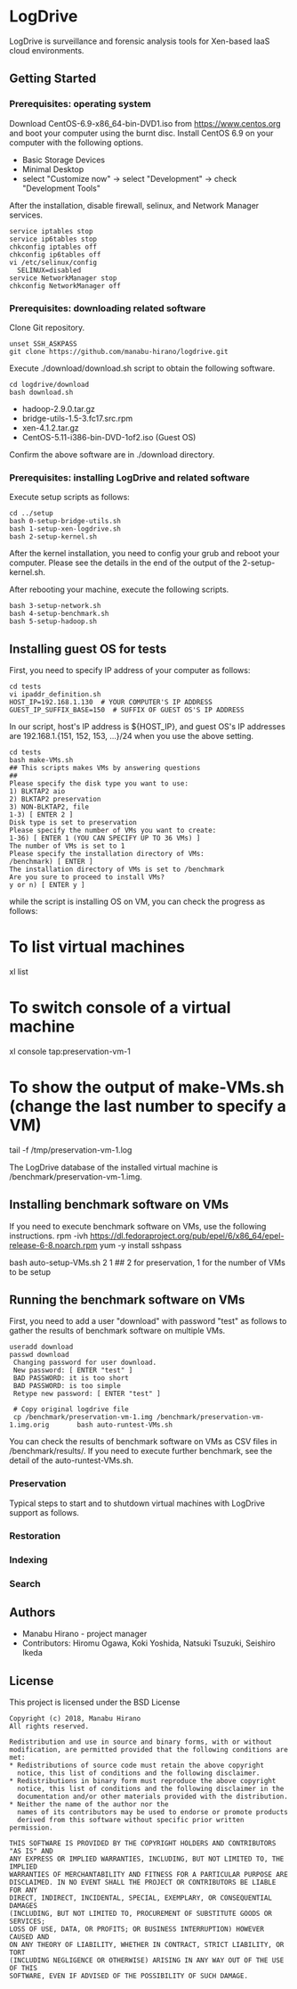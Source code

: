 # LogDrive

LogDrive is surveillance and forensic analysis tools for Xen-based IaaS cloud environments.

## Getting Started

### Prerequisites: operating system 

Download CentOS-6.9-x86_64-bin-DVD1.iso from https://www.centos.org and boot your computer using the burnt disc. Install CentOS 6.9 on your computer with the following options.

- Basic Storage Devices
- Minimal Desktop
 - select "Customize now" -> select "Development" -> check "Development Tools"

After the installation, disable firewall, selinux, and Network Manager services.

    service iptables stop
    service ip6tables stop
    chkconfig iptables off
    chkconfig ip6tables off
    vi /etc/selinux/config
      SELINUX=disabled
    service NetworkManager stop
    chkconfig NetworkManager off

### Prerequisites: downloading related software


Clone Git repository.

    unset SSH_ASKPASS
    git clone https://github.com/manabu-hirano/logdrive.git

Execute ./download/download.sh script to obtain the following software.

    cd logdrive/download
    bash download.sh

- hadoop-2.9.0.tar.gz
- bridge-utils-1.5-3.fc17.src.rpm
- xen-4.1.2.tar.gz
- CentOS-5.11-i386-bin-DVD-1of2.iso (Guest OS)

Confirm the above software are in ./download directory.

### Prerequisites: installing LogDrive and related software

Execute setup scripts as follows:

    cd ../setup
    bash 0-setup-bridge-utils.sh
    bash 1-setup-xen-logdrive.sh
    bash 2-setup-kernel.sh

After the kernel installation, you need to config your grub
and reboot your computer. Please see the details in the end
of the output of the 2-setup-kernel.sh.

After rebooting your machine, execute the following scripts.

    bash 3-setup-network.sh
    bash 4-setup-benchmark.sh
    bash 5-setup-hadoop.sh

## Installing guest OS for tests

First, you need to specify IP address of your computer as follows:

    cd tests
    vi ipaddr_definition.sh
    HOST_IP=192.168.1.130  # YOUR COMPUTER'S IP ADDRESS
    GUEST_IP_SUFFIX_BASE=150  # SUFFIX OF GUEST OS'S IP ADDRESS

In our script, host's IP address is ${HOST_IP}, and guest OS's IP addresses are 192.168.1.{151, 152, 153, ...}/24 when you use the above setting.

    cd tests
    bash make-VMs.sh
    ## This scripts makes VMs by answering questions
    ##
    Please specify the disk type you want to use:
    1) BLKTAP2 aio
    2) BLKTAP2 preservation
    3) NON-BLKTAP2, file
    1-3) [ ENTER 2 ]
    Disk type is set to preservation
    Please specify the number of VMs you want to create:
    1-36) [ ENTER 1 (YOU CAN SPECIFY UP TO 36 VMs) ]   
    The number of VMs is set to 1
    Please specify the installation directory of VMs:
    /benchmark) [ ENTER ]
    The installation directory of VMs is set to /benchmark
    Are you sure to proceed to install VMs?
    y or n) [ ENTER y ]

while the script is installing OS on VM, you can check the progress as follows:

   # To list virtual machines
   xl list
   # To switch console of a virtual machine
   xl console tap:preservation-vm-1
   # To show the output of make-VMs.sh (change the last number to specify a VM)
   tail -f /tmp/preservation-vm-1.log

The LogDrive database of the installed virtual machine is /benchmark/preservation-vm-1.img.

## Installing benchmark software on VMs

If you need to execute benchmark software on VMs, use the following instructions.
   rpm -ivh https://dl.fedoraproject.org/pub/epel/6/x86_64/epel-release-6-8.noarch.rpm
   yum -y install sshpass
   
   bash auto-setup-VMs.sh 2 1
     ## 2 for preservation, 1 for the number of VMs to be setup

## Running the benchmark software on VMs

First, you need to add a user "download" with password "test" as follows to gather the results of benchmark software on multiple VMs.

    useradd download
    passwd download 
     Changing password for user download.
     New password: [ ENTER "test" ]
     BAD PASSWORD: it is too short
     BAD PASSWORD: is too simple
     Retype new password: [ ENTER "test" ]

     # Copy original logdrive file
     cp /benchmark/preservation-vm-1.img /benchmark/preservation-vm-1.img.orig       bash auto-runtest-VMs.sh

You can check the results of benchmark software on VMs as CSV files in /benchmark/results/. If you need to execute further benchmark, see the detail of the auto-runtest-VMs.sh.

### Preservation

Typical steps to start and to shutdown virtual machines with LogDrive support as follows.

### Restoration

### Indexing

### Search



## Authors

- Manabu Hirano - project manager
- Contributors: Hiromu Ogawa, Koki Yoshida, Natsuki Tsuzuki, Seishiro Ikeda

## License

This project is licensed under the BSD License

    Copyright (c) 2018, Manabu Hirano
    All rights reserved.

    Redistribution and use in source and binary forms, with or without
    modification, are permitted provided that the following conditions are met:
    * Redistributions of source code must retain the above copyright
      notice, this list of conditions and the following disclaimer.
    * Redistributions in binary form must reproduce the above copyright
      notice, this list of conditions and the following disclaimer in the
      documentation and/or other materials provided with the distribution.
    * Neither the name of the author nor the
      names of its contributors may be used to endorse or promote products
      derived from this software without specific prior written permission.
    
    THIS SOFTWARE IS PROVIDED BY THE COPYRIGHT HOLDERS AND CONTRIBUTORS "AS IS" AND
    ANY EXPRESS OR IMPLIED WARRANTIES, INCLUDING, BUT NOT LIMITED TO, THE IMPLIED
    WARRANTIES OF MERCHANTABILITY AND FITNESS FOR A PARTICULAR PURPOSE ARE
    DISCLAIMED. IN NO EVENT SHALL THE PROJECT OR CONTRIBUTORS BE LIABLE FOR ANY
    DIRECT, INDIRECT, INCIDENTAL, SPECIAL, EXEMPLARY, OR CONSEQUENTIAL DAMAGES
    (INCLUDING, BUT NOT LIMITED TO, PROCUREMENT OF SUBSTITUTE GOODS OR SERVICES;
    LOSS OF USE, DATA, OR PROFITS; OR BUSINESS INTERRUPTION) HOWEVER CAUSED AND
    ON ANY THEORY OF LIABILITY, WHETHER IN CONTRACT, STRICT LIABILITY, OR TORT
    (INCLUDING NEGLIGENCE OR OTHERWISE) ARISING IN ANY WAY OUT OF THE USE OF THIS
    SOFTWARE, EVEN IF ADVISED OF THE POSSIBILITY OF SUCH DAMAGE.

